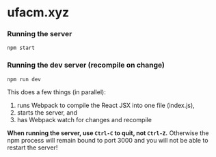 # ufacm.xyz

### Running the server
```
npm start
```

### Running the dev server (recompile on change)
```
npm run dev
```

This does a few things (in parallel):

1. runs Webpack to compile the React JSX into one file (index.js),
2. starts the server, and
3. has Webpack watch for changes and recompile

**When running the server, use `Ctrl-C` to quit, not `Ctrl-Z`.**
Otherwise the npm process will remain bound to port 3000 and you will not be able to restart the server!
